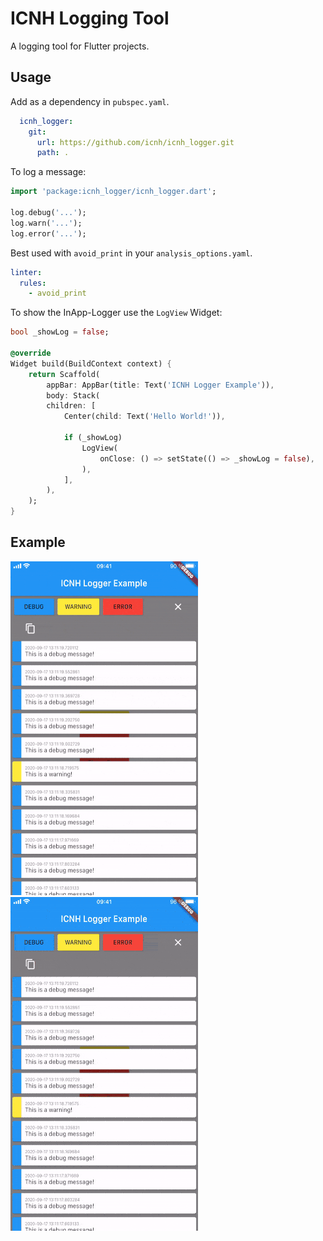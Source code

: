 # ICNH Logging Tool

A logging tool for Flutter projects.

## Usage

Add as a dependency in `pubspec.yaml`.
```yaml
  icnh_logger:
    git:
      url: https://github.com/icnh/icnh_logger.git
      path: .
```

To log a message:
```dart
import 'package:icnh_logger/icnh_logger.dart';

log.debug('...');
log.warn('...');
log.error('...');
```

Best used with `avoid_print` in your `analysis_options.yaml`.
```yaml
linter:
  rules:
    - avoid_print
```

To show the InApp-Logger use the `LogView` Widget:

```dart
bool _showLog = false;

@override
Widget build(BuildContext context) {
    return Scaffold(
        appBar: AppBar(title: Text('ICNH Logger Example')),
        body: Stack(
        children: [
            Center(child: Text('Hello World!')),
            
            if (_showLog)
                LogView(
                    onClose: () => setState(() => _showLog = false),
                ),
            ],
        ),
    );
}
```

## Example

![Animation showing in App Example](example.gif)
![Animation showing in App Copy Example](example_copy.gif)